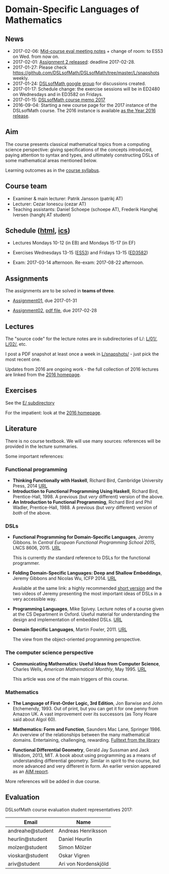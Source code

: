 Domain-Specific Languages of Mathematics
========================================

News
----

* 2017-02-06: [Mid-course eval meeting notes](eval/) + change of room: to ES53 on Wed. from now on.
* 2017-02-01: [Assignment 2 released](Assignments/Assignment02.pdf): deadline 2017-02-28.
* 2017-01-27: Please check https://github.com/DSLsofMath/DSLsofMath/tree/master/L/snapshots weekly.
* 2017-01-24: [DSLsofMath google group](https://groups.google.com/forum/#!forum/dslsofmath) for discussions created.
* 2017-01-17: Schedule change: the exercise sessions will be in ED2480 on Wednesdays and in ED3582 on Fridays.
* 2017-01-15: [DSLsofMath course memo 2017](Course-memo/DSLsofMath.md)
* 2016-09-04: Starting a new course page for the 2017 instance of the
  DSLsofMath course. The 2016 instance is available
  [as the Year 2016 release](https://github.com/DSLsofMath/DSLsofMath/releases/tag/Year2016).

Aim
---

The course presents classical mathematical topics from a computing
science perspective: giving specifications of the concepts introduced,
paying attention to syntax and types, and ultimately constructing DSLs
of some mathematical areas mentioned below.

Learning outcomes as in the
[course syllabus](https://www.student.chalmers.se/sp/course?course_id=24230).

Course team
-----------

- Examiner & main lecturer: Patrik Jansson (patrikj AT)
- Lecturer: Cezar Ionescu (cezar AT)
- Teaching assistants: Daniel Schoepe (schoepe AT), Frederik Hanghøj Iversen (hanghj AT student)

Schedule ([html](https://se.timeedit.net/web/chalmers/db1/public/riqQ7615X80Z06Q0Z45g0Y6Z6Z096Y35Q01vQY5Q5yo6q072oQ.html), [ics](https://se.timeedit.net/web/chalmers/db1/public/ri6Xl0gQ2560YZQQ05Z6974Y0Qy60073l1Q54Q061v555Zq8Z85Yn156.ics))
--------
- Lectures Mondays 10-12 (in EB) and Mondays 15-17 (in EF)

- Exercises Wednesdays 13-15 ([ES53](http://maps.chalmers.se/#aeda8fb5-fb6b-499a-8824-5fadfa5b8371)) and Fridays 13-15 ([ED3582](http://maps.chalmers.se/#315adc60-539c-4f0a-bb4d-3088714bb881))

- Exam: 2017-03-14 afternoon.  Re-exam: 2017-08-22 afternoon.

Assignments
-----------

The assignments are to be solved in **teams of three**.

- [Assignment01](Assignments/Assignment01.lhs), due 2017-01-31

- [Assignment02](Assignments/Assignment02.lhs),
  [pdf file](Assignments/Assignment02.pdf), due 2017-02-28

Lectures
--------

The "source code" for the lecture notes are in subdirectories of
L/: [L/01/](L/01), [L/02/](L/02/), etc.

I post a PDF snapshot at least once a week
in [L/snapshots/](L/snapshots/) - just pick the most recent one.

Updates from 2016 are ongoing work - the full collection of 2016
lectures are linked from the [2016 homepage](2016/Course2016.md).

Exercises
---------

See the [E/ subdirectory](E/README.md)

For the impatient: look at the [2016 homepage](2016/Course2016.md).

Literature
----------

There is no course textbook.  We will use many sources: references
will be provided in the lecture summaries.

Some important references:

### Functional programming

- **Thinking Functionally with Haskell**, Richard Bird, Cambridge
  University Press, 2014
  [URL](http://www.cs.ox.ac.uk/publications/books/functional/)
- **Introduction to Functional Programming Using Haskell**, Richard
  Bird, Prentice-Hall, 1998.  A previous (but *very* different)
  version of the above.
- **An Introduction to Functional Programming**, Richard Bird and Phil
  Wadler, Prentice-Hall, 1988. A previous (but *very* different)
  version of *both* of the above.

### DSLs

- **Functional Programming for Domain-Specific Languages**, Jeremy
  Gibbons.  In *Central European Functional Programming School 2015*,
  LNCS 8606, 2015.
  [URL](http://link.springer.com/chapter/10.1007%2F978-3-319-15940-9_1)

  This is currently *the* standard reference to DSLs for the
  functional programmer.

- **Folding Domain-Specific Languages: Deep and Shallow Embeddings**,
  Jeremy Gibbons and Nicolas Wu,
  ICFP 2014. [URL](http://www.cs.ox.ac.uk/publications/publication7584-abstract.html)

  Available at the same link: a highly recommended
  [short version](http://www.cs.ox.ac.uk/people/jeremy.gibbons/publications/embedding-short.pdf)
  and the two videos of Jeremy presenting the most important ideas
  of DSLs in a very accessible way.

- **Programming Languages**, Mike Spivey.  Lecture notes of a course
  given at the CS Department in Oxford.  Useful material for
  understanding the design and implementation of embedded DSLs.
  [URL](http://spivey.oriel.ox.ac.uk/corner/Programming_languages)

- **Domain Specific Languages**, Martin Fowler, 2011.
  [URL](http://martinfowler.com/books/dsl.html)

  The view from the object-oriented programming perspective.

### The computer science perspective

- **Communicating Mathematics: Useful Ideas from Computer Science**,
  Charles Wells, *American Mathematical Monthly*, May 1995.  [URL](http://www.cwru.edu/artsci/math/wells/pub/pdf/commath.pdf)

  This article was one of the main triggers of this course.

### Mathematics

- **The Language of First-Order Logic, 3rd Edition**, Jon Barwise and John
  Etchemendy, 1993.  Out of print, but you can get it for one penny
  from Amazon UK.  A vast improvement over its successors (as Tony
  Hoare said about Algol 60).

- **Mathematics: Form and Function**, Saunders Mac Lane, Springer 1986.
  An overview of the relationships between the many mathematical
  domains.  Entertaining, challenging, rewarding.
  [Fulltext from the library](http://chalmers.summon.serialssolutions.com/sv-SE/search?ho=t&q=Mathematics%3A%20Form%20and%20Function)

- **Functional Differential Geometry**, Gerald Jay Sussman and Jack
  Wisdom, 2013, MIT.  A book about using programming as a means of
  understanding differential geometry.  Similar in spirit to the course,
  but more advanced and very different in form.  An earlier version
  appeared as an [AIM report](http://web.mit.edu/wisdom/www/AIM-2005-003.pdf).

More references will be added in due course.

Evaluation
----------

DSLsofMath course evaluation student representatives 2017:

| Email            | Name                   |
| ---------------- | ----------------------	|
| andreahe@student |  Andreas Henriksson	|
| heurlin@student  |  Daniel Heurlin		|
| molzer@student   |  Simon Mölzer			|
| vioskar@student  |  Oskar Vigren			|
| ariv@student     |  Ari von Nordenskjöld  |
